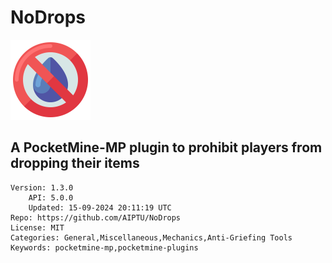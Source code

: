 # NoDrops
<img src="https://raw.githubusercontent.com/AIPTU/NoDrops/0cbb44077040cae535ef29183f4102254ea66985/icon.png" width="128" height="128" />

## A PocketMine-MP plugin to prohibit players from dropping their items
```properties
Version: 1.3.0
    API: 5.0.0
    Updated: 15-09-2024 20:11:19 UTC
Repo: https://github.com/AIPTU/NoDrops
License: MIT
Categories: General,Miscellaneous,Mechanics,Anti-Griefing Tools
Keywords: pocketmine-mp,pocketmine-plugins
```